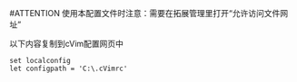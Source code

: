 #ATTENTION
使用本配置文件时注意：需要在拓展管理里打开“允许访问文件网址”

以下内容复制到cVim配置网页中
```shell
set localconfig
let configpath = 'C:\.cVimrc'
```



